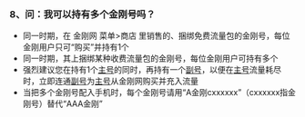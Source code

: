 ### 8、问：我可以持有多个金刚号吗？
- 同一时期，在 金刚网 菜单>商店 里销售的、捆绑免费流量包的金刚号，每位金刚用户只可“购买”并持有1个
- 同一时期，其上捆绑某种收费流量包的金刚号，每位金刚用户可持有多个
- 强烈建议您在持有1个[主号]()的同时，再持有一个[副号]()，以便在[主号]()流量耗尽时，立即连通[副号]()为[主号]()从金刚网购买并充入流量
- 当把多个金刚号配入手机时，每个金刚号请用“A金刚cxxxxxx”（cxxxxxx指金刚号）替代“AAA金刚”
